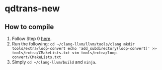 # qdtrans-new
## How to compile

1. Follow Step 0 [here](https://clang.llvm.org/docs/LibASTMatchersTutorial.html).
2. Run the following: 
`cd ~/clang-llvm/llvm/tools/clang
mkdir tools/extra/loop-convert
echo 'add_subdirectory(loop-convert)' >> tools/extra/CMakeLists.txt
vim tools/extra/loop-convert/CMakeLists.txt`
3. Simply `cd ~/clang-llvm/build` and `ninja`.

